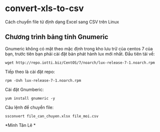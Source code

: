 # convert-xls-to-csv
Cách chuyển file từ định dạng Excel sang CSV trên Linux

## Chương trình bảng tính Gnumeric
Gnumeric không có mặt theo mặc định trong kho lưu trữ của centos 7 của bạn, trước tiên bạn phải cài đặt bản phát hành lux mới nhất.
Đầu tiên tải về:
```
wget http://repo.iotti.biz/CentOS/7/noarch/lux-release-7-1.noarch.rpm
```

Tiếp theo là cài đặt repo:
```
rpm -Uvh lux-release-7-1.noarch.rpm
```

Cài đặt Gnumberic:
```
yum install gnumeric -y
```

Câu lệnh để chuyển file:
```
ssconvert file_can_chuyen.xlsx file_moi.csv
```

*Minh Tân Lê *
